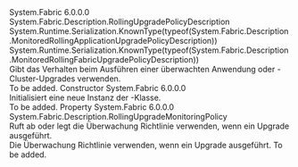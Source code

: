 <Type Name="MonitoredRollingUpgradePolicyDescription" FullName="System.Fabric.Description.MonitoredRollingUpgradePolicyDescription">
  <TypeSignature Language="C#" Value="public abstract class MonitoredRollingUpgradePolicyDescription : System.Fabric.Description.RollingUpgradePolicyDescription" />
  <TypeSignature Language="ILAsm" Value=".class public auto ansi abstract beforefieldinit MonitoredRollingUpgradePolicyDescription extends System.Fabric.Description.RollingUpgradePolicyDescription" />
  <TypeSignature Language="DocId" Value="T:System.Fabric.Description.MonitoredRollingUpgradePolicyDescription" />
  <TypeSignature Language="VB.NET" Value="Public MustInherit Class MonitoredRollingUpgradePolicyDescription&#xA;Inherits RollingUpgradePolicyDescription" />
  <TypeSignature Language="F#" Value="type MonitoredRollingUpgradePolicyDescription = class&#xA;    inherit RollingUpgradePolicyDescription" />
  <AssemblyInfo>
    <AssemblyName>System.Fabric</AssemblyName>
    <AssemblyVersion>6.0.0.0</AssemblyVersion>
  </AssemblyInfo>
  <Base>
    <BaseTypeName>System.Fabric.Description.RollingUpgradePolicyDescription</BaseTypeName>
  </Base>
  <Interfaces />
  <Attributes>
    <Attribute>
      <AttributeName>System.Runtime.Serialization.KnownType(typeof(System.Fabric.Description.MonitoredRollingApplicationUpgradePolicyDescription))</AttributeName>
    </Attribute>
    <Attribute>
      <AttributeName>System.Runtime.Serialization.KnownType(typeof(System.Fabric.Description.MonitoredRollingFabricUpgradePolicyDescription))</AttributeName>
    </Attribute>
  </Attributes>
  <Docs>
    <summary>
      <para>Gibt das Verhalten beim Ausführen einer überwachten Anwendung oder -Cluster-Upgrades verwenden.</para>
    </summary>
    <remarks>To be added.</remarks>
  </Docs>
  <Members>
    <Member MemberName=".ctor">
      <MemberSignature Language="C#" Value="protected MonitoredRollingUpgradePolicyDescription ();" />
      <MemberSignature Language="ILAsm" Value=".method familyhidebysig specialname rtspecialname instance void .ctor() cil managed" />
      <MemberSignature Language="DocId" Value="M:System.Fabric.Description.MonitoredRollingUpgradePolicyDescription.#ctor" />
      <MemberSignature Language="VB.NET" Value="Protected Sub New ()" />
      <MemberType>Constructor</MemberType>
      <AssemblyInfo>
        <AssemblyName>System.Fabric</AssemblyName>
        <AssemblyVersion>6.0.0.0</AssemblyVersion>
      </AssemblyInfo>
      <Parameters />
      <Docs>
        <summary>
          <para>Initialisiert eine neue Instanz der <see cref="T:System.Fabric.Description.MonitoredRollingUpgradePolicyDescription" />-Klasse.</para>
        </summary>
        <remarks>To be added.</remarks>
      </Docs>
    </Member>
    <Member MemberName="MonitoringPolicy">
      <MemberSignature Language="C#" Value="public System.Fabric.Description.RollingUpgradeMonitoringPolicy MonitoringPolicy { get; set; }" />
      <MemberSignature Language="ILAsm" Value=".property instance class System.Fabric.Description.RollingUpgradeMonitoringPolicy MonitoringPolicy" />
      <MemberSignature Language="DocId" Value="P:System.Fabric.Description.MonitoredRollingUpgradePolicyDescription.MonitoringPolicy" />
      <MemberSignature Language="VB.NET" Value="Public Property MonitoringPolicy As RollingUpgradeMonitoringPolicy" />
      <MemberSignature Language="F#" Value="member this.MonitoringPolicy : System.Fabric.Description.RollingUpgradeMonitoringPolicy with get, set" Usage="System.Fabric.Description.MonitoredRollingUpgradePolicyDescription.MonitoringPolicy" />
      <MemberType>Property</MemberType>
      <AssemblyInfo>
        <AssemblyName>System.Fabric</AssemblyName>
        <AssemblyVersion>6.0.0.0</AssemblyVersion>
      </AssemblyInfo>
      <ReturnValue>
        <ReturnType>System.Fabric.Description.RollingUpgradeMonitoringPolicy</ReturnType>
      </ReturnValue>
      <Docs>
        <summary>
          <para>Ruft ab oder legt die Überwachung Richtlinie verwenden, wenn ein Upgrade ausgeführt.</para>
        </summary>
        <value>
          <para>Die Überwachung Richtlinie verwenden, wenn ein Upgrade ausgeführt.</para>
        </value>
        <remarks>To be added.</remarks>
      </Docs>
    </Member>
  </Members>
</Type>